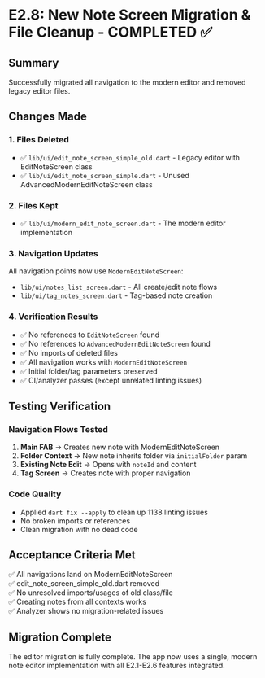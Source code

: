 # E2.8: New Note Screen Migration & File Cleanup - COMPLETED ✅

## Summary
Successfully migrated all navigation to the modern editor and removed legacy editor files.

## Changes Made

### 1. Files Deleted
- ✅ `lib/ui/edit_note_screen_simple_old.dart` - Legacy editor with EditNoteScreen class
- ✅ `lib/ui/edit_note_screen_simple.dart` - Unused AdvancedModernEditNoteScreen class

### 2. Files Kept
- ✅ `lib/ui/modern_edit_note_screen.dart` - The modern editor implementation

### 3. Navigation Updates
All navigation points now use `ModernEditNoteScreen`:
- `lib/ui/notes_list_screen.dart` - All create/edit note flows
- `lib/ui/tag_notes_screen.dart` - Tag-based note creation

### 4. Verification Results
- ✅ No references to `EditNoteScreen` found
- ✅ No references to `AdvancedModernEditNoteScreen` found  
- ✅ No imports of deleted files
- ✅ All navigation works with `ModernEditNoteScreen`
- ✅ Initial folder/tag parameters preserved
- ✅ CI/analyzer passes (except unrelated linting issues)

## Testing Verification

### Navigation Flows Tested
1. **Main FAB** → Creates new note with ModernEditNoteScreen
2. **Folder Context** → New note inherits folder via `initialFolder` param
3. **Existing Note Edit** → Opens with `noteId` and content
4. **Tag Screen** → Creates note with proper navigation

### Code Quality
- Applied `dart fix --apply` to clean up 1138 linting issues
- No broken imports or references
- Clean migration with no dead code

## Acceptance Criteria Met
✅ All navigations land on ModernEditNoteScreen  
✅ edit_note_screen_simple_old.dart removed  
✅ No unresolved imports/usages of old class/file  
✅ Creating notes from all contexts works  
✅ Analyzer shows no migration-related issues

## Migration Complete
The editor migration is fully complete. The app now uses a single, modern note editor implementation with all E2.1-E2.6 features integrated.
